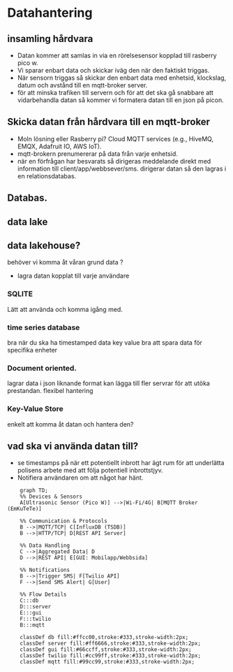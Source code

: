 # Datahantering
## insamling hårdvara
- Datan kommer att samlas in via en rörelsesensor kopplad till rasberry pico w.
- Vi sparar enbart data och skickar iväg den när den faktiskt triggas.
- När sensorn triggas så skickar den enbart data med enhetsid, klockslag, datum och avstånd till en mqtt-broker server.
- för att minska trafiken till servern och för att det ska gå snabbare att vidarbehandla datan så kommer vi formatera datan till en json på picon.

## Skicka datan från hårdvara till en mqtt-broker
- Moln lösning eller Rasberry pi? Cloud MQTT services (e.g., HiveMQ, EMQX, Adafruit IO, AWS IoT).
- mqtt-brokern prenumererar på data från varje enhetsid.
- när en förfrågan har besvarats så dirigeras meddelande direkt med information till client/app/webbsever/sms. dirigerar datan så den lagras i en relationsdatabas.

## Databas.
## data lake
## data lakehouse?
behöver vi komma åt våran grund data ?
- lagra datan kopplat till varje användare
### SQLITE
Lätt att använda och komma igång med.
### time series database 
bra när du ska ha timestamped data
key value bra att spara data för specifika enheter
### Document oriented.
lagrar data i json liknande format 
kan lägga till fler servrar för att utöka prestandan.
flexibel hantering

### Key-Value Store 
enkelt att komma åt datan och hantera den?

## vad ska vi använda datan till?
- se timestamps på när ett potentiellt inbrott har ägt rum för att underlätta polisens arbete med att följa potentiell inbrottstjyv.
- Notifiera användaren om att något har hänt.

```mermaid
    graph TD;
    %% Devices & Sensors
    A[Ultrasonic Sensor (Pico W)] -->|Wi-Fi/4G| B[MQTT Broker (EmKuTeTe)]
    
    %% Communication & Protocols
    B -->|MQTT/TCP| C[InfluxDB (TSDB)]
    B -->|HTTP/TCP| D[REST API Server]

    %% Data Handling
    C -->|Aggregated Data| D
    D -->|REST API| E[GUI: Mobilapp/Webbsida]

    %% Notifications
    B -->|Trigger SMS| F[Twilio API]
    F -->|Send SMS Alert| G[User]

    %% Flow Details
    C:::db
    D:::server
    E:::gui
    F:::twilio
    B:::mqtt
    
    classDef db fill:#ffcc00,stroke:#333,stroke-width:2px;
    classDef server fill:#ff6666,stroke:#333,stroke-width:2px;
    classDef gui fill:#66ccff,stroke:#333,stroke-width:2px;
    classDef twilio fill:#cc99ff,stroke:#333,stroke-width:2px;
    classDef mqtt fill:#99cc99,stroke:#333,stroke-width:2px;
```

